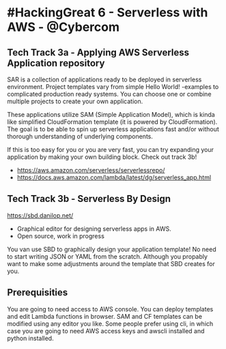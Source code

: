 # \#HackingGreat 6 - Serverless with AWS - @Cybercom

## Tech Track 3a - Applying AWS Serverless Application repository

SAR is a collection of applications ready to be deployed in serverless environment. Project templates vary from simple Hello World! -examples to complicated production ready systems. You can choose one or combine multiple projects to create your own application.

These applications utilize SAM (Simple Application Model), which is kinda like simplified CloudFormation template (it is powered by CloudFormation). The goal is to be able to spin up serverless applications fast and/or without thorough understanding of underlying components.

If this is too easy for you or you are very fast, you can try expanding your application by making your own building block. Check out track 3b!

- https://aws.amazon.com/serverless/serverlessrepo/
- https://docs.aws.amazon.com/lambda/latest/dg/serverless_app.html

## Tech Track 3b - Serverless By Design

https://sbd.danilop.net/

- Graphical editor for designing serverless apps in AWS.
- Open source, work in progress

You van use SBD to graphically design your application template! No need to start writing JSON or YAML from the scratch. Although you propably want to make some adjustments around the template that SBD creates for you.

## Prerequisities

You are going to need access to AWS console. You can deploy templates and edit Lambda functions in browser. SAM and CF templates can be modified using any editor you like. Some people prefer using cli, in which case you are going to need AWS access keys and awscli installed and python installed.
